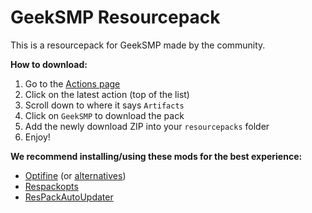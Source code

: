 # GeekSMP Resourcepack

This is a resourcepack for GeekSMP made by the community.

**How to download:**

1. Go to the [Actions page](https://github.com/srnyx/geeksmp-rp/actions)
2. Click on the latest action (top of the list)
3. Scroll down to where it says `Artifacts`
4. Click on `GeekSMP` to download the pack
5. Add the newly download ZIP into your `resourcepacks` folder
6. Enjoy!

**We recommend installing/using these mods for the best experience:**

- [Optifine](https://optifine.net) (or [alternatives](https://lambdaurora.dev/optifine_alternatives))
- [Respackopts](https://modrinth.com/mod/respackopts)
- [ResPackAutoUpdater](https://www.curseforge.com/minecraft/mc-mods/respackautoupdater)

